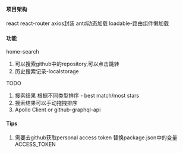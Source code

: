 #### 项目架构
react
react-router
axios封装
antd动态加载
loadable-路由组件懒加载

#### 功能
home-search
1. 可以搜索github中的repository,可以点击跳转
2. 历史搜索记录-localstorage
   
TODO
1. 搜索结果 根据不同类型排序 - best match/most stars
2. 搜索结果可以手动拖拽排序
3. Apollo Client or github-graphql-api

#### Tips
1. 需要去github获取personal access token 替换package.json中的变量ACCESS_TOKEN